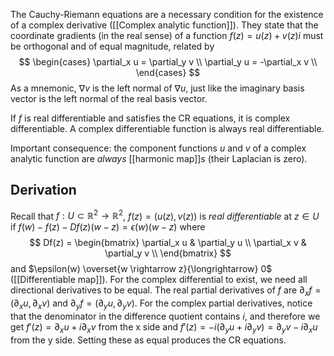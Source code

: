 The Cauchy-Riemann equations are a necessary condition
for the existence of a complex derivative ([[Complex analytic function]]).
They state that the coordinate gradients (in the real sense)
of a function $f(z) = u(z) + v(z)i$ must be orthogonal
and of equal magnitude, related by
$$
\begin{cases}
\partial_x u = \partial_y v \\
\partial_y u = -\partial_x v \\
\end{cases}
$$
As a mnemonic, $\nabla v$ is the left normal of $\nabla u$,
just like the imaginary basis vector
is the left normal of the real basis vector.

If $f$ is real differentiable and satisfies the CR equations,
it is complex differentiable.
A complex differentiable function is always real differentiable.

Important consequence:
the component functions $u$ and $v$ of a complex analytic function
are _always_ [[harmonic map]]s (their Laplacian is zero).

## Derivation

Recall that $f : U \subset \mathbb{R}^2 \rightarrow \mathbb{R}^2$, $f(z) = (u(z), v(z))$ is _real differentiable_ at $z \in U$
if $f(w) - f(z) - Df(z)(w-z) = \epsilon(w)(w-z)$
where
$$
Df(z) = \begin{bmatrix}
\partial_x u & \partial_y u \\
\partial_x v & \partial_y v \\
\end{bmatrix}
$$
and $\epsilon(w) \overset{w \rightarrow z}{\longrightarrow} 0$ ([[Differentiable map]]).
For the complex differential to exist,
we need all directional derivatives to be equal.
The real partial derivatives of $f$ are
$\partial_x f = (\partial_x u, \partial_x v)$ and $\partial_y f = (\partial_y u, \partial_y v)$.
For the complex partial derivatives,
notice that the denominator in the difference quotient contains $i$,
and therefore we get
$f'(z) = \partial_x u + i\partial_x v$ from the x side
and $f'(z) = -i(\partial_y u + i\partial_y v) = \partial_y v - i\partial_x u$ from the y side.
Setting these as equal produces the CR equations.